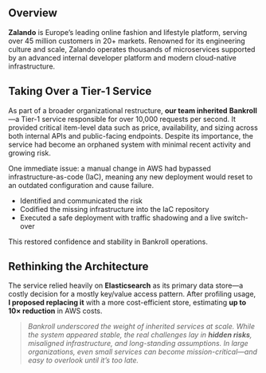 ## Overview

**Zalando** is Europe’s leading online fashion and lifestyle platform, serving over 45 million customers in 20+ markets. Renowned for its engineering culture and scale, Zalando operates thousands of microservices supported by an advanced internal developer platform and modern cloud-native infrastructure.

## Taking Over a Tier-1 Service

As part of a broader organizational restructure, **our team inherited** **Bankroll**—a Tier-1 service responsible for over 10,000 requests per second. It provided critical item-level data such as price, availability, and sizing across both internal APIs and public-facing endpoints. Despite its importance, the service had become an orphaned system with minimal recent activity and growing risk.

One immediate issue: a manual change in AWS had bypassed infrastructure-as-code (IaC), meaning any new deployment would reset to an outdated configuration and cause failure.

* Identified and communicated the risk
* Codified the missing infrastructure into the IaC repository
* Executed a safe deployment with traffic shadowing and a live switch-over

This restored confidence and stability in Bankroll operations.

## Rethinking the Architecture

The service relied heavily on **Elasticsearch** as its primary data store—a costly decision for a mostly key/value access pattern. After profiling usage, **I proposed replacing it** with a more cost-efficient store, estimating **up to 10× reduction** in AWS costs.

> *Bankroll underscored the weight of inherited services at scale. While the system appeared stable, the real challenges lay in **hidden risks**, misaligned infrastructure, and long-standing assumptions. In large organizations, even small services can become mission-critical—and easy to overlook until it’s too late.*
